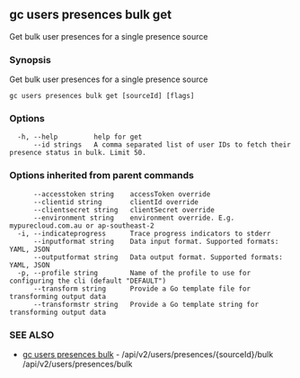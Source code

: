 ## gc users presences bulk get

Get bulk user presences for a single presence source

### Synopsis

Get bulk user presences for a single presence source

```
gc users presences bulk get [sourceId] [flags]
```

### Options

```
  -h, --help         help for get
      --id strings   A comma separated list of user IDs to fetch their presence status in bulk. Limit 50.
```

### Options inherited from parent commands

```
      --accesstoken string    accessToken override
      --clientid string       clientId override
      --clientsecret string   clientSecret override
      --environment string    environment override. E.g. mypurecloud.com.au or ap-southeast-2
  -i, --indicateprogress      Trace progress indicators to stderr
      --inputformat string    Data input format. Supported formats: YAML, JSON
      --outputformat string   Data output format. Supported formats: YAML, JSON
  -p, --profile string        Name of the profile to use for configuring the cli (default "DEFAULT")
      --transform string      Provide a Go template file for transforming output data
      --transformstr string   Provide a Go template string for transforming output data
```

### SEE ALSO

* [gc users presences bulk](gc_users_presences_bulk.html)	 - /api/v2/users/presences/{sourceId}/bulk /api/v2/users/presences/bulk


